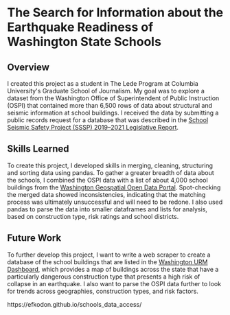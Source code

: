 <link rel="stylesheet" href="https://cdn.jsdelivr.net/npm/bulma@0.9.4/css/bulma.min.css" />
    <link rel="stylesheet" href="style.css">
  </head>
  <body>
        <div class="section">
            <div class="container content">
                <h1 class="title">The Search for Information about the Earthquake Readiness of Washington State Schools</h1>
                <h2 class="title">Overview</h2>
                <p> I created this project as a student in The Lede Program at Columbia University's Graduate School of Journalism. My goal was to explore a dataset from the Washington Office of Superintendent of Public Instruction (OSPI) that contained more than 6,500 rows of data about structural and seismic information at school buildings. I received the data by submitting a public records request for a database that was described in the <a href="https://fortress.wa.gov/dnr/geologydata/school_seismic_safety/phase2/School_Seismic_Safety_Project_2021_Final_Report_DNR.pdf">School Seismic Safety Project (SSSP) 2019–2021 Legislative Report</a>.
                </p>
                <p>
                </p>
                </p>
                </p>
                <p> 
                </p>
                <h2 class="title">Skills Learned</h2>
                <p>To create this project, I developed skills in merging, cleaning, structuring and sorting data using pandas. To gather a greater breadth of data about the schools, I combined the OSPI data with a list of about 4,000 school buildings from the <a href="https://geo.wa.gov/datasets/23bbd746f9924c149681815cfd2a6300/explore?location=47.266088%2C-120.802250%2C7.02&showTabl">Washington Geospatial Open Data Portal</a>. Spot-checking the merged data showed inconsistencies, indicating that the matching process was ultimately unsuccessful and will need to be redone. I also used pandas to parse the data into smaller dataframes and lists for analysis, based on construction type, risk ratings and school districts.
                </p>
                <h2 class="title">Future Work</h2>
                <p>To further develop this project, I want to write a web scraper to create a database of the school buildings that are listed in the 
                <a href="https://fortress.wa.gov/com/urmasonary/urmasonary/#7/47.347/-121.029/">Washington URM Dashboard</a>, which provides a map of buildings across the state that have a particularly dangerous construction type that presents a high risk of collapse in an earthquake. I also want to parse the OSPI data further to look for trends across geographies, construction types, and risk factors.
                </p>
                <p>https://efkodon.github.io/schools_data_access/</p>

